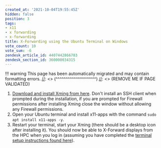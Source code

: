 ```yaml
---
created_at: '2021-10-04T19:55:45Z'
hidden: false
position: 3
tags:
- x11
- x forwarding
- x-forwarding
title: X-Forwarding using the Ubuntu Terminal on Windows
vote_count: 10
vote_sum: -6
zendesk_article_id: 4407442866703
zendesk_section_id: 360000034315
---
```




[//]: <> (REMOVE ME IF PAGE VALIDATED)
[//]: <> (vvvvvvvvvvvvvvvvvvvv)
!!! warning
    This page has been automatically migrated and may contain formatting errors.
[//]: <> (^^^^^^^^^^^^^^^^^^^^)
[//]: <> (REMOVE ME IF PAGE VALIDATED)

1.  [Download and install Xming from
    here](https://sourceforge.net/projects/xming/). Don't install an SSH
    client when prompted during the installation, if you are prompted
    for Firewall permissions after installing Xming close the window
    without allowing any Firewall permissions.
2.  Open your Ubuntu terminal and install x11-apps with the command
    `sudo apt install x11-apps -y`.
3.  Restart your terminal, start your Xming (there should be a desktop
    icon after installing it). You should now be able to X-Forward
    displays from the HPC when you log in (assuming you have completed
    the [terminal setup instructions found
    here](../../Scientific_Computing/Terminal_Setup/Standard_Terminal_Setup.md)).